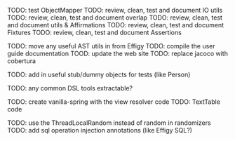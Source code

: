 
TODO: test ObjectMapper
TODO: review, clean, test and document IO utils
TODO: review, clean, test and document overlap
TODO: review, clean, test and document utils & Affirmations
TODO: review, clean, test and document Fixtures
TODO: review, clean, test and document Assertions

TODO: move any useful AST utils in from Effigy
TODO: compile the user guide documentation
TOOD: update the web site
TODO: replace jacoco with cobertura

TODO: add in useful stub/dummy objects for tests (like Person)

TODO: any common DSL tools extractable?

TODO: create vanilla-spring with the view resolver code
TODO: TextTable code

TODO: use the ThreadLocalRandom instead of random in randomizers
TODO: add sql operation injection annotations (like Effigy SQL?)
